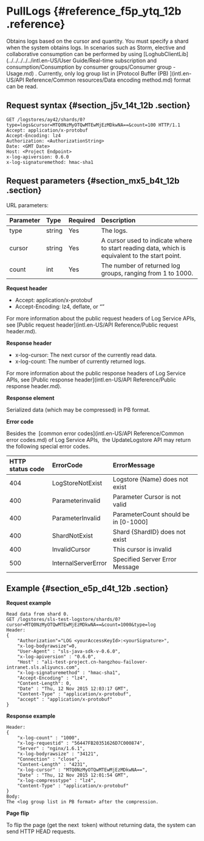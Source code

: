 # PullLogs {#reference_f5p_ytq_12b .reference}

Obtains logs based on the cursor and quantity. You must specify a shard when the system obtains logs. In scenarios such as Storm, elective and collaborative consumption can be performed by using [LoghubClientLib](../../../../../intl.en-US/User Guide/Real-time subscription and consumption/Consumption by consumer groups/Consumer group - Usage.md) . Currently, only log group list in [Protocol Buffer \(PB\) ](intl.en-US/API Reference/Common resources/Data encoding method.md) format can be read.

## Request syntax {#section_j5v_14t_12b .section}

```
GET /logstores/ay42/shards/0? type=logs&cursor=MTQ0NzMyOTQwMTEwMjEzMDkwNA==&count=100 HTTP/1.1
Accept: application/x-protobuf
Accept-Encoding: lz4
Authorization: <AuthorizationString>
Date: <GMT Date>
Host: <Project Endpoint>
x-log-apiversion: 0.6.0
x-log-signaturemethod: hmac-sha1
```

## Request parameters {#section_mx5_b4t_12b .section}

URL parameters:

|Parameter|Type|Required|Description|
|:--------|:---|:-------|:----------|
|type |string|Yes|The logs.|
|cursor|string|Yes|A cursor used to indicate where to start reading data, which is equivalent to the start point.|
|count|int|Yes|The number of returned log groups, ranging from 1 to 1000.|

**Request header**

-   Accept: application/x-protobuf
-   Accept-Encoding: lz4, deflate, or “”

For more information about the public request headers of Log Service APIs, see [Public request header](intl.en-US/API Reference/Public request header.md).

**Response header**

-   x-log-cursor: The next cursor of the currently read data.
-   x-log-count: The number of currently returned logs.

For more information about the public response headers of Log Service APIs, see [Public response header](intl.en-US/API Reference/Public response header.md).

**Response element**

Serialized data \(which may be compressed\) in PB format.

**Error code**

Besides the  [common error codes](intl.en-US/API Reference/Common error codes.md) of Log Service APIs,  the UpdateLogstore API may return the following special error codes.

|HTTP status code|ErrorCode|ErrorMessage|
|:---------------|:--------|:-----------|
|404|LogStoreNotExist|Logstore \{Name\} does not exist|
|400|Parameterinvalid|Parameter Cursor is not valid|
|400|ParameterInvalid|ParameterCount should be in \[0-1000\]|
|400|ShardNotExist|Shard \{ShardID\} does not exist|
|400|InvalidCursor|This cursor is invalid|
|500|InternalServerError|Specified Server Error Message|

## Example {#section_e5p_d4t_12b .section}

**Request example**

```
Read data from shard 0.
GET /logstores/sls-test-logstore/shards/0? cursor=MTQ0NzMyOTQwMTEwMjEzMDkwNA==&count=1000&type=log  
Header:
{
    "Authorization"="LOG <yourAccessKeyId>:<yourSignature>", 
    "x-log-bodyrawsize"=0, 
    "User-Agent" : "sls-java-sdk-v-0.6.0", 
    "x-log-apiversion" : "0.6.0", 
    "Host" : "ali-test-project.cn-hangzhou-failover-intranet.sls.aliyuncs.com", 
    "x-log-signaturemethod" : "hmac-sha1", 
    "Accept-Encoding" : "lz4", 
    "Content-Length": 0,
    "Date" : "Thu, 12 Nov 2015 12:03:17 GMT",
    "Content-Type" : "application/x-protobuf", 
    "accept" : "application/x-protobuf"
}
```

**Response example**

```
Header:
{
    "x-log-count" : "1000", 
    "x-log-requestid" : "56447FB20351626D7C000874", 
    "Server" : "nginx/1.6.1", 
    "x-log-bodyrawsize" : "34121", 
    "Connection" : "close", 
    "Content-Length" : "4231", 
    "x-log-cursor" : "MTQ0NzMyOTQwMTEwMjEzMDkwNA==", 
    "Date" : "Thu, 12 Nov 2015 12:01:54 GMT", 
    "x-log-compresstype" : "lz4", 
    "Content-Type" : "application/x-protobuf"
}
Body:
The <log group list in PB format> after the compression.
```

**Page flip**

To flip the page \(get the next  token\) without returning data, the system can send HTTP HEAD requests.

